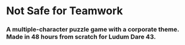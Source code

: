 # Not Safe for Teamwork

### A multiple-character puzzle game with a corporate theme. Made in 48 hours from scratch for Ludum Dare 43.
